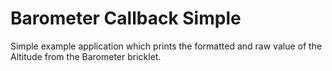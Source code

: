 Barometer Callback Simple
=========

Simple example application which prints the formatted and raw value of the Altitude from the Barometer bricklet.
